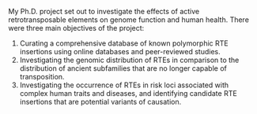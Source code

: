 My Ph.D. project set out to investigate the effects of active retrotransposable elements on genome function and human health. There were three main objectives of the project:

1.	Curating a comprehensive database of known polymorphic RTE insertions using online databases and peer-reviewed studies.
2.	Investigating the genomic distribution of RTEs in comparison to the distribution of ancient subfamilies that are no longer capable of transposition.
3.	Investigating the occurrence of RTEs in risk loci associated with complex human traits and diseases, and identifying candidate RTE insertions that are potential variants of causation.
